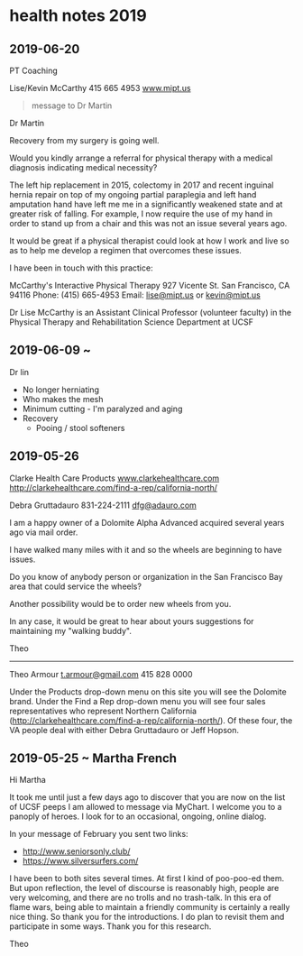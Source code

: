 # health notes 2019


##  2019-06-20

PT Coaching


Lise/Kevin McCarthy
415 665 4953 www.mipt.us
> message to Dr Martin


Dr Martin

Recovery from my surgery is going well.

Would you kindly arrange a referral for physical therapy with a medical diagnosis indicating medical necessity?

The left hip replacement in 2015, colectomy in 2017 and recent inguinal hernia repair on top of my ongoing partial paraplegia and left hand amputation hand have left me me in a significantly weakened state and at greater risk of falling. For example, I now require the use of my hand in order to stand up from a chair and this was not an issue several years ago.

It would be great if a physical therapist could look at how I work and live so as to help me develop a regimen that overcomes these issues.

I have been in touch with this practice:

McCarthy's Interactive Physical Therapy
927 Vicente St.
San Francisco, CA 94116
Phone: (415) 665-4953
Email: lise@mipt.us or kevin@mipt.us

Dr Lise McCarthy is an Assistant Clinical Professor (volunteer faculty) in the Physical Therapy and Rehabilitation Science Department at UCSF



## 2019-06-09 ~

Dr lin

* No longer herniating
* Who makes the mesh
* Minimum cutting - I'm paralyzed and aging
* Recovery
	* Pooing / stool softeners


## 2019-05-26

Clarke Health Care Products
www.clarkehealthcare.com
http://clarkehealthcare.com/find-a-rep/california-north/

Debra Gruttadauro
831-224-2111
dfg@adauro.com

I am a happy owner of a Dolomite Alpha Advanced acquired several years ago via mail order.

I have walked many miles with it and so the wheels are beginning to have issues.

Do you know of anybody person or organization in the San Francisco Bay area that could service the wheels?

Another possibility would be to order new wheels from you.

In any case, it would be great to hear about yours suggestions for maintaining my "walking buddy".

Theo

***

Theo Armour
t.armour@gmail.com
415 828 0000



Under the Products drop-down menu on this site you will see the Dolomite brand.  Under the Find a Rep drop-down menu you will see four sales representatives who represent Northern California (http://clarkehealthcare.com/find-a-rep/california-north/).  Of these four, the VA people deal with either Debra Gruttadauro or Jeff Hopson.



## 2019-05-25 ~ Martha French

Hi Martha

It took me until just a few days ago to discover that you are now on the list of UCSF peeps I am allowed to message via MyChart. I welcome you to a panoply of heroes. I look for to an occasional, ongoing, online dialog.

In your message of February you sent two links:

* http://www.seniorsonly.club/
* https://www.silversurfers.com/

I have been to both sites several times. At first I kind of poo-poo-ed them. But upon reflection, the level of discourse is reasonably high, people are very welcoming, and there are no trolls and no trash-talk. In this era of flame wars, being able to maintain a friendly community is certainly a really nice thing. So thank you for the introductions. I do plan to revisit them and participate in some ways. Thank you for this research.

Theo

